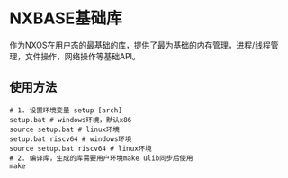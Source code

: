 # NXBASE基础库

作为NXOS在用户态的最基础的库，提供了最为基础的内存管理，进程/线程管理，文件操作，网络操作等基础API。

## 使用方法

```shell
# 1. 设置环境变量 setup [arch]
setup.bat # windows环境，默认x86
source setup.bat # linux环境
setup.bat riscv64 # windows环境
source setup.bat riscv64 # linux环境
# 2. 编译库，生成的库需要用户环境make ulib同步后使用
make
```
